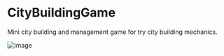 # CityBuildingGame
 Mini city building and management game for try city building mechanics. 
 
![image](https://github.com/salihdeg/CityBuildingGame/assets/48068865/6d4b33da-e926-47ac-8836-65ac9cb5ffd0)
